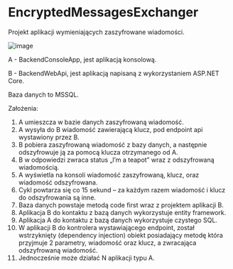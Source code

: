 # EncryptedMessagesExchanger
Projekt aplikacji wymieniających zaszyfrowane wiadomości.

![image](https://user-images.githubusercontent.com/46719355/193958140-60e04901-8686-4174-b944-41b88d07898a.png)

A - BackendConsoleApp, jest aplikacją konsolową.

B - BackendWebApi, jest aplikacją napisaną z wykorzystaniem ASP.NET Core.

Baza danych to MSSQL.

Założenia:
1. A umieszcza w bazie danych zaszyfrowaną wiadomość.
2. A wysyła do B wiadomość zawierającą klucz, pod endpoint api wystawiony przez B.
3. B pobiera zaszyfrowaną wiadomość z bazy danych, a następnie odszyfrowuje ją za pomocą klucza otrzymanego od A.
4. B w odpowiedzi zwraca status „I’m a teapot” wraz z odszyfrowaną wiadomością.
5. A wyświetla na konsoli wiadomość zaszyfrowaną, klucz, oraz wiadomość odszyfrowana.
6. Cykl powtarza się co 15 sekund – za każdym razem wiadomość i klucz do odszyfrowania są inne.
7. Baza danych powstaje metodą code first wraz z projektem aplikacji B.
8. Aplikacja B do kontaktu z bazą danych wykorzystuje entity framework.
9. Aplikacja A do kontaktu z bazą danych wykorzystuje czystego SQL.
10. W aplikacji B do kontrolera wystawiającego endpoint, został wstrzyknięty (dependency injection) obiekt posiadający metodę która przyjmuje 2 parametry, wiadomość oraz klucz, a zwracająca odszyfrowaną wiadomość.
11. Jednocześnie może działać N aplikacji typu A.

 
